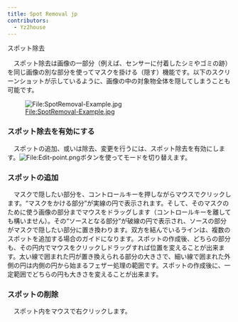 ```yaml
---
title: Spot Removal jp
contributors:
  - Yz2house
---
```


<div class="pagetitle">

スポット除去

</div>

　スポット除去は画像の一部分（例えば、センサーに付着したシミやゴミの跡）を同じ画像の別な部分を使ってマスクを掛ける（隠す）機能です。以下のスクリーンショットが示しているように、画像の中の対象物全体を隠してしまうことも可能です。

<figure>
<img src="SpotRemoval-Example.jpg"
title="File:SpotRemoval-Example.jpg" />
<figcaption><a
href="File:SpotRemoval-Example.jpg">File:SpotRemoval-Example.jpg</a></figcaption>
</figure>

### スポット除去を有効にする

　スポットの追加、或いは除去、変更を行うには、スポット除去を有効にします。![<File:Edit-point.png>](Edit-point.png "File:Edit-point.png")ボタンを使ってモードを切り替えます。

### スポットの追加

　マスクで隠したい部分を、コントロールキーを押しながらマウスでクリックします。“マスクをかける部分”が実線の円で表示されます。そして、そのマスクのために使う画像の部分までマウスをドラッグします（コントロールキーを離しても構いません）。その“ソースとなる部分”が破線の円で表示され、ソースの部分がマスクで隠したい部分に置き換わります。双方を結んでいるラインは、複数のスポットを追加する場合のガイドになります。スポットの作成後、どちらの部分も、その円内でマウスをクリックしドラッグすれば位置を変えることが出来ます。太い線で囲まれた円が置き換えられる部分の大きさで、細い線で囲まれた外側の円は内側の円から始まるフェザー処理の範囲です。スポットの作成後に、一定範囲でどちらの円も大きさを変えることが出来ます。

### スポットの削除

　スポット内をマウスで右クリックします。
